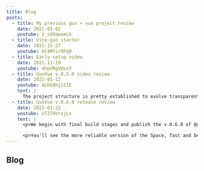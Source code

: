 ```yaml
---
title: Blog
posts:
  - title: My previous gun + vue project review
    date: 2021-03-02
    youtube: U_sX0qwaeLk
  - title: Vite-gun starter
    date: 2021-11-27
    youtube: HC4MfirOPq0
  - title: Early setup video
    date: 2021-11-19
    youtube: 4hpVRgVQvsY
  - title: GunVue v.0.5.0 video review
    date: 2022-01-12
    youtube: ALKkBhj1IIE
    text: |
      The project structure is pretty established to evolve transparently
  - title: GunVue v.0.6.0 release review
    date: 2022-01-22
    youtube: oTZ7HVrxjLs
    text: |
      <p>We begin with final build stages and publish the v.0.6.0 of @gun-vue project live. Then there's an overview of some new and updated features of the app and all it's layers. We got `Stability +10` and great UI design improvements since v.0.5.0. I've added full zip-file support meaning you can upload and download zip-files with you posts and the app will easily handle them client-side. 

      <p>You'll see the more reliable version of the Space, fast and beautiful Feeds and some Users browsing experience. I try to make everything  as modular as I can, so you can imagine how you could combine all these blocks to create some fun p2p web-apps yourself. This power is just one import away!
---
```


## Blog

<Blog :posts="$frontmatter.posts" />
